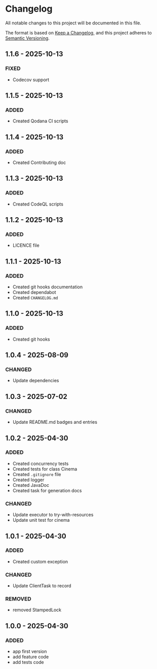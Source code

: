 # Changelog

All notable changes to this project will be documented in this file.

The format is based on [Keep a Changelog](https://keepachangelog.com/en/1.0.0/), and this project adheres
to [Semantic Versioning](https://semver.org/spec/v2.0.0.html).

## 1.1.6 - 2025-10-13

### FIXED

- Codecov support

## 1.1.5 - 2025-10-13

### ADDED

- Created Qodana CI scripts

## 1.1.4 - 2025-10-13

### ADDED

- Created Contributing doc

## 1.1.3 - 2025-10-13

### ADDED

- Created CodeQL scripts

## 1.1.2 - 2025-10-13

### ADDED

- LICENCE file

## 1.1.1 - 2025-10-13

### ADDED

- Created git hooks documentation
- Created dependabot
- Created `CHANGELOG.md`

## 1.1.0 - 2025-10-13

### ADDED

- Created git hooks

## 1.0.4 - 2025-08-09

### CHANGED

- Update dependencies

## 1.0.3 - 2025-07-02

### CHANGED

- Update README.md badges and entries

## 1.0.2 - 2025-04-30

### ADDED

- Created concurrency tests
- Created tests for class Cinema
- Created `.gitignore` file
- Created logger
- Created JavaDoc
- Created task for generation docs

### CHANGED

- Update executor to try-with-resources
- Update unit test for cinema

## 1.0.1 - 2025-04-30

### ADDED

- Created custom exception

### CHANGED

- Update ClientTask to record

### REMOVED

- removed StampedLock

## 1.0.0 - 2025-04-30

### ADDED

- app first version
- add feature code
- add tests code
